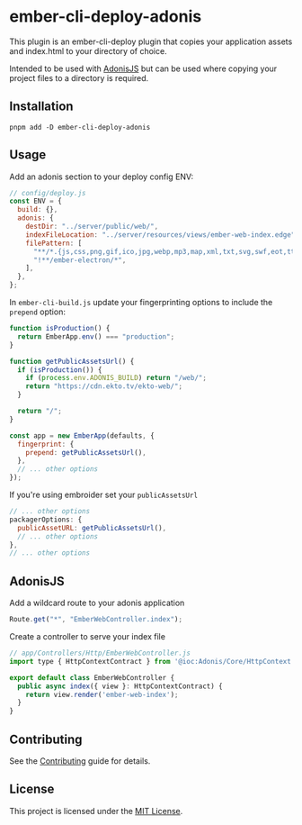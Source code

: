 # ember-cli-deploy-adonis

This plugin is an ember-cli-deploy plugin that copies your application assets and index.html to your directory of choice.

Intended to be used with [AdonisJS](https://adonisjs.com/) but can be used where copying your project files to a directory is required.

## Installation

```
pnpm add -D ember-cli-deploy-adonis
```

## Usage

Add an adonis section to your deploy config ENV:

```javascript
// config/deploy.js
const ENV = {
  build: {},
  adonis: {
    destDir: "../server/public/web/",
    indexFileLocation: "../server/resources/views/ember-web-index.edge",
    filePattern: [
      "**/*.{js,css,png,gif,ico,jpg,webp,mp3,map,xml,txt,svg,swf,eot,ttf,woff,woff2,otf,wasm,json}",
      "!**/ember-electron/*",
    ],
  },
};
```

In `ember-cli-build.js` update your fingerprinting options to include the `prepend` option:

```javascript
function isProduction() {
  return EmberApp.env() === "production";
}

function getPublicAssetsUrl() {
  if (isProduction()) {
    if (process.env.ADONIS_BUILD) return "/web/";
    return "https://cdn.ekto.tv/ekto-web/";
  }

  return "/";
}

const app = new EmberApp(defaults, {
  fingerprint: {
    prepend: getPublicAssetsUrl(),
  },
  // ... other options
});
```

If you're using embroider set your `publicAssetsUrl`

```javascript
// ... other options
packagerOptions: {
  publicAssetURL: getPublicAssetsUrl(),
  // ... other options
},
// ... other options
```

## AdonisJS

Add a wildcard route to your adonis application

```javascript
Route.get("*", "EmberWebController.index");
```

Create a controller to serve your index file

```javascript
// app/Controllers/Http/EmberWebController.js
import type { HttpContextContract } from '@ioc:Adonis/Core/HttpContext';

export default class EmberWebController {
  public async index({ view }: HttpContextContract) {
    return view.render('ember-web-index');
  }
}
```

## Contributing

See the [Contributing](CONTRIBUTING.md) guide for details.

## License

This project is licensed under the [MIT License](LICENSE.md).

